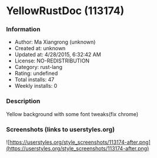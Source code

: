 # YellowRustDoc (113174)

### Information
- Author: Ma Xiangrong (unknown)
- Created at: unknown
- Updated at: 4/28/2015, 6:32:42 AM
- License: NO-REDISTRIBUTION
- Category: rust-lang
- Rating: undefined
- Total installs: 47
- Weekly installs: 0


### Description
Yellow background with some font tweaks(fix chrome)


### Screenshots (links to userstyles.org)
![https://userstyles.org/style_screenshots/113174-after.png](https://userstyles.org/style_screenshots/113174-after.png)


